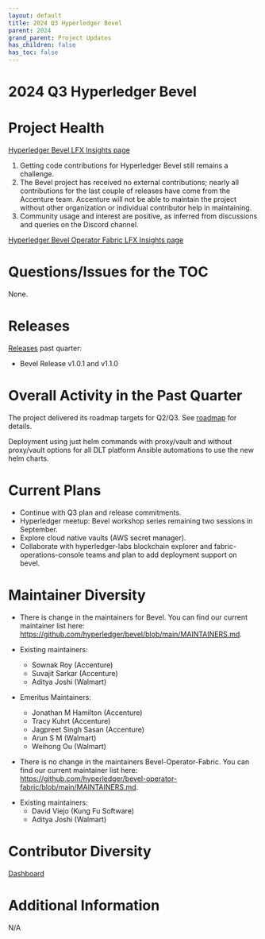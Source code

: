 ```yaml
---
layout: default
title: 2024 Q3 Hyperledger Bevel
parent: 2024
grand_parent: Project Updates
has_children: false
has_toc: false
---
```


# 2024 Q3 Hyperledger Bevel

# Project Health

[Hyperledger Bevel LFX Insights page](https://insights.lfx.linuxfoundation.org/foundation/lf-decentralized-trust/overview?project=bevel&repository=&dateFilters=Last%20Year&dateRange=2023-01-01%20to%202023-12-31&compare=PP&granularity=month&hideBots=true)


1. Getting code contributions for Hyperledger Bevel still remains a challenge.
2. The Bevel project has received no external contributions; nearly all contributions for the last couple of releases have come from the Accenture team. Accenture will not be able to maintain the project without other organization or individual contributor help in maintaining.
3. Community usage and interest are positive, as inferred from discussions and queries on the Discord channel.

[Hyperledger Bevel Operator Fabric LFX Insights page](https://insights.lfx.linuxfoundation.org/foundation/lf-decentralized-trust/overview?project=bevel&repository=https:%2F%2Fgithub.com%2Fhyperledger%2Fbevel-operator-fabric)


# Questions/Issues for the TOC

None.

# Releases

[Releases](https://github.com/hyperledger/bevel/releases) past quarter:

- Bevel Release v1.0.1 and v1.1.0


# Overall Activity in the Past Quarter

The project delivered its roadmap targets for Q2/Q3. See [roadmap](https://hyperledger-bevel.readthedocs.io/en/develop/references/roadmap/) for details.

Deployment using just helm commands with proxy/vault and without proxy/vault options for all DLT platform
Ansible automations to use the new helm charts.

# Current Plans

- Continue with Q3 plan and release commitments.
- Hyperledger meetup: Bevel workshop series remaining two sessions in September.
- Explore cloud native vaults (AWS secret manager).
- Collaborate with hyperledger-labs blockchain explorer and fabric-operations-console teams and plan to add deployment support on bevel.

# Maintainer Diversity

-	There is change in the maintainers for Bevel. You can find our current maintainer list here:  
<a href="https://github.com/hyperledger/bevel/blob/main/MAINTAINERS.md" class="external-link" rel="nofollow">https://github.com/hyperledger/bevel/blob/main/MAINTAINERS.md</a>.

<!-- -->

-	Existing maintainers:
	-	Sownak Roy (Accenture)
	-	Suvajit Sarkar (Accenture)
	-	Aditya Joshi (Walmart)
-	Emeritus Maintainers:
	-	Jonathan M Hamilton (Accenture)
	-	Tracy Kuhrt (Accenture)
	-	Jagpreet Singh Sasan (Accenture)
	-	Arun S M (Walmart)
	-	Weihong Ou (Walmart)

-	There is no change in the maintainers Bevel-Operator-Fabric. You can find our current maintainer list here:  
<a href="https://github.com/hyperledger/bevel-operator-fabric/blob/main/MAINTAINERS.md" class="external-link" rel="nofollow">https://github.com/hyperledger/bevel-operator-fabric/blob/main/MAINTAINERS.md</a>.

<!-- -->

-	Existing maintainers:
	-	David Viejo (Kung Fu Software)
	-	Aditya Joshi (Walmart)

# Contributor Diversity
[Dashboard](https://insights.lfx.linuxfoundation.org/foundation/lf-decentralized-trust/reports/contributors?project=bevel&repository=https:%2F%2Fgithub.com%2Fhyperledger%2Fbevel&routedFrom=Github)

# Additional Information

N/A

